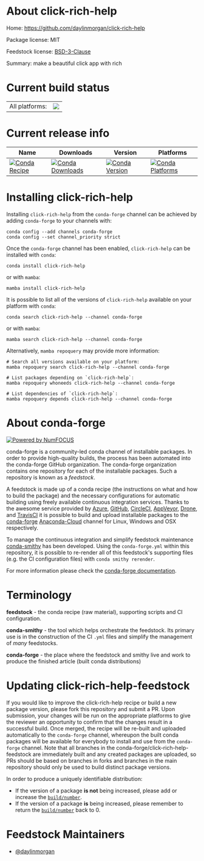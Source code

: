 About click-rich-help
=====================

Home: https://github.com/daylinmorgan/click-rich-help

Package license: MIT

Feedstock license: [BSD-3-Clause](https://github.com/conda-forge/click-rich-help-feedstock/blob/main/LICENSE.txt)

Summary: make a beautiful click app with rich

Current build status
====================


<table><tr><td>All platforms:</td>
    <td>
      <a href="https://dev.azure.com/conda-forge/feedstock-builds/_build/latest?definitionId=14594&branchName=main">
        <img src="https://dev.azure.com/conda-forge/feedstock-builds/_apis/build/status/click-rich-help-feedstock?branchName=main">
      </a>
    </td>
  </tr>
</table>

Current release info
====================

| Name | Downloads | Version | Platforms |
| --- | --- | --- | --- |
| [![Conda Recipe](https://img.shields.io/badge/recipe-click--rich--help-green.svg)](https://anaconda.org/conda-forge/click-rich-help) | [![Conda Downloads](https://img.shields.io/conda/dn/conda-forge/click-rich-help.svg)](https://anaconda.org/conda-forge/click-rich-help) | [![Conda Version](https://img.shields.io/conda/vn/conda-forge/click-rich-help.svg)](https://anaconda.org/conda-forge/click-rich-help) | [![Conda Platforms](https://img.shields.io/conda/pn/conda-forge/click-rich-help.svg)](https://anaconda.org/conda-forge/click-rich-help) |

Installing click-rich-help
==========================

Installing `click-rich-help` from the `conda-forge` channel can be achieved by adding `conda-forge` to your channels with:

```
conda config --add channels conda-forge
conda config --set channel_priority strict
```

Once the `conda-forge` channel has been enabled, `click-rich-help` can be installed with `conda`:

```
conda install click-rich-help
```

or with `mamba`:

```
mamba install click-rich-help
```

It is possible to list all of the versions of `click-rich-help` available on your platform with `conda`:

```
conda search click-rich-help --channel conda-forge
```

or with `mamba`:

```
mamba search click-rich-help --channel conda-forge
```

Alternatively, `mamba repoquery` may provide more information:

```
# Search all versions available on your platform:
mamba repoquery search click-rich-help --channel conda-forge

# List packages depending on `click-rich-help`:
mamba repoquery whoneeds click-rich-help --channel conda-forge

# List dependencies of `click-rich-help`:
mamba repoquery depends click-rich-help --channel conda-forge
```


About conda-forge
=================

[![Powered by
NumFOCUS](https://img.shields.io/badge/powered%20by-NumFOCUS-orange.svg?style=flat&colorA=E1523D&colorB=007D8A)](https://numfocus.org)

conda-forge is a community-led conda channel of installable packages.
In order to provide high-quality builds, the process has been automated into the
conda-forge GitHub organization. The conda-forge organization contains one repository
for each of the installable packages. Such a repository is known as a *feedstock*.

A feedstock is made up of a conda recipe (the instructions on what and how to build
the package) and the necessary configurations for automatic building using freely
available continuous integration services. Thanks to the awesome service provided by
[Azure](https://azure.microsoft.com/en-us/services/devops/), [GitHub](https://github.com/),
[CircleCI](https://circleci.com/), [AppVeyor](https://www.appveyor.com/),
[Drone](https://cloud.drone.io/welcome), and [TravisCI](https://travis-ci.com/)
it is possible to build and upload installable packages to the
[conda-forge](https://anaconda.org/conda-forge) [Anaconda-Cloud](https://anaconda.org/)
channel for Linux, Windows and OSX respectively.

To manage the continuous integration and simplify feedstock maintenance
[conda-smithy](https://github.com/conda-forge/conda-smithy) has been developed.
Using the ``conda-forge.yml`` within this repository, it is possible to re-render all of
this feedstock's supporting files (e.g. the CI configuration files) with ``conda smithy rerender``.

For more information please check the [conda-forge documentation](https://conda-forge.org/docs/).

Terminology
===========

**feedstock** - the conda recipe (raw material), supporting scripts and CI configuration.

**conda-smithy** - the tool which helps orchestrate the feedstock.
                   Its primary use is in the construction of the CI ``.yml`` files
                   and simplify the management of *many* feedstocks.

**conda-forge** - the place where the feedstock and smithy live and work to
                  produce the finished article (built conda distributions)


Updating click-rich-help-feedstock
==================================

If you would like to improve the click-rich-help recipe or build a new
package version, please fork this repository and submit a PR. Upon submission,
your changes will be run on the appropriate platforms to give the reviewer an
opportunity to confirm that the changes result in a successful build. Once
merged, the recipe will be re-built and uploaded automatically to the
`conda-forge` channel, whereupon the built conda packages will be available for
everybody to install and use from the `conda-forge` channel.
Note that all branches in the conda-forge/click-rich-help-feedstock are
immediately built and any created packages are uploaded, so PRs should be based
on branches in forks and branches in the main repository should only be used to
build distinct package versions.

In order to produce a uniquely identifiable distribution:
 * If the version of a package **is not** being increased, please add or increase
   the [``build/number``](https://docs.conda.io/projects/conda-build/en/latest/resources/define-metadata.html#build-number-and-string).
 * If the version of a package **is** being increased, please remember to return
   the [``build/number``](https://docs.conda.io/projects/conda-build/en/latest/resources/define-metadata.html#build-number-and-string)
   back to 0.

Feedstock Maintainers
=====================

* [@daylinmorgan](https://github.com/daylinmorgan/)

